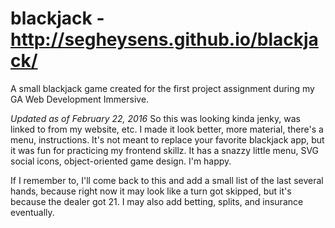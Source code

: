 # blackjack - http://segheysens.github.io/blackjack/
A small blackjack game created for the first project assignment during my GA Web Development Immersive.

*Updated as of February 22, 2016*
So this was looking kinda jenky, was linked to from my website, etc.
I made it look better, more material, there's a menu, instructions. It's not
meant to replace your favorite blackjack app, but it was fun for practicing
my frontend skillz. It has a snazzy little menu, SVG social icons, object-oriented
game design. I'm happy.

If I remember to, I'll come back to this and add a small list of the last several
hands, because right now it may look like a turn got skipped, but it's because
the dealer got 21. I may also add betting, splits, and insurance eventually.
